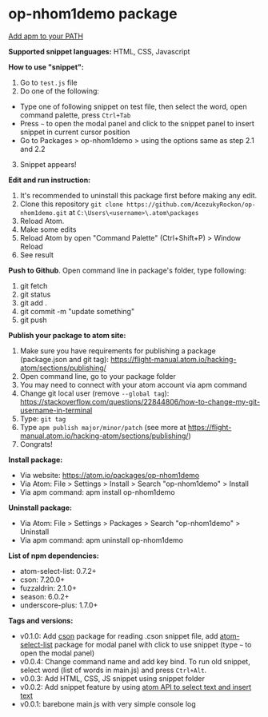 # op-nhom1demo package

[Add apm to your PATH](https://stackoverflow.com/questions/38138900/complete-guide-for-installing-apm-on-windows)

**Supported snippet languages:** HTML, CSS, Javascript

**How to use "snippet":**
1. Go to `test.js` file
2. Do one of the following:
- Type one of following snippet on test file, then select the word, open command palette, press `Ctrl+Tab`
- Press `~` to open the modal panel and click to the snippet panel to insert snippet in current cursor position
- Go to Packages > op-nhom1demo > using the options same as step 2.1 and 2.2
3. Snippet appears!

**Edit and run instruction:**
1. It's recommended to uninstall this package first before making any edit.
2. Clone this repository `git clone https://github.com/AcezukyRockon/op-nhom1demo.git` at `C:\Users\<username>\.atom\packages`
3. Reload Atom. 
4. Make some edits
5. Reload Atom by open "Command Palette" (Ctrl+Shift+P) > Window Reload
6. See result

**Push to Github**. Open command line in package's folder, type following:
1. git fetch
2. git status
3. git add .
4. git commit -m "update something"
5. git push

**Publish your package to atom site:**
1. Make sure you have requirements for publishing a package (package.json and git tag): https://flight-manual.atom.io/hacking-atom/sections/publishing/
2. Open command line, go to your package folder
3. You may need to connect with your atom account via apm command
4. Change git local user (remove `--global tag`): https://stackoverflow.com/questions/22844806/how-to-change-my-git-username-in-terminal
5. Type: `git tag`
6. Type `apm publish major/minor/patch` (see more at https://flight-manual.atom.io/hacking-atom/sections/publishing/)
7. Congrats!

**Install package:**
- Via website: https://atom.io/packages/op-nhom1demo
- Via Atom: File > Settings > Install > Search "op-nhom1demo" > Install
- Via apm command: apm install op-nhom1demo

**Uninstall package:**
- Via Atom: File > Settings > Packages > Search "op-nhom1demo" > Uninstall
- Via apm command: apm uninstall op-nhom1demo

**List of npm dependencies:**
- atom-select-list: 0.7.2+
- cson: 7.20.0+
- fuzzaldrin: 2.1.0+
- season: 6.0.2+
- underscore-plus: 1.7.0+

**Tags and versions:**
- v0.1.0: Add [cson](https://www.npmjs.com/package/cson) package for reading .cson snippet file, add [atom-select-list](https://github.com/atom/atom-select-list) package for modal panel with click to use snippet (type `~` to open the modal panel)
- v0.0.4: Change command name and add key bind. To run old snippet, select word (list of words in main.js) and press `Ctrl+Alt`.
- v0.0.3: Add HTML, CSS, JS snippet using snippet folder
- v0.0.2: Add snippet feature by using [atom API to select text and insert text](https://flight-manual.atom.io/hacking-atom/sections/package-modifying-text/)
- v0.0.1: barebone main.js with very simple console log
